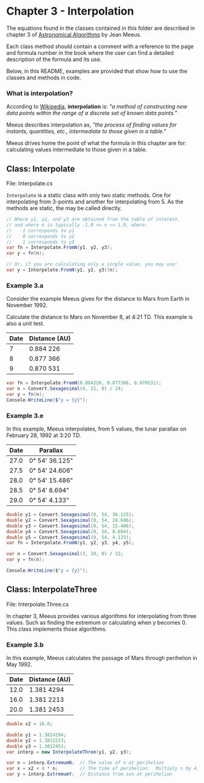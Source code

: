 # Chapter 3 - Interpolation
The equations found in the classes contained in this folder are described in chapter 3 of [Astronomical Algorithms](https://www.willbell.com/math/mc1.htm) by Jean Meeus.

Each class method should contain a comment with a reference to the page and formula number in the book where the user can find a detailed description of the formula and its use.

Below, in this README, examples are provided that show how to use the classes and methods in code.

### What is interpolation?
According to [Wikipedia](https://en.wikipedia.org/wiki/Interpolation), **interpolation** is: _"a method of constructing new data points within the range of a discrete set of known data points."_

Meeus describes interpolation as, _"the process of finding values for instants, quantities, etc., intermediate to those given in a table."_

Meeus drives home the point of what the formula in this chapter are for: calculating values intermediate to those given in a table.

## Class: Interpolate
File: Interpolate.cs

`Interpolate` is a static class with only two static methods.  One for interpolating from 3-points and another for interpolating from 5.  As the methods are static, the may be called directly.

```csharp
// Where y1, y2, and y2 are obtained from the table of interest.
// and where n is typically -1.0 <= n <= 1.0, where:
//   -1 corresponds to y1
//    0 corresponds to y2
//    1 corresponds to y3
var fn = Interpolate.FromN(y1, y2, y3);
var y = fn(n);

// Or, if you are calculating only a single value, you may use:
var y = Interpolate.FromN(y1, y2, y3)(n);
```
### Example 3.a
Consider the example Meeus gives for the distance to Mars from Earth in November 1992.

Calculate the distance to Mars on November 8, at 4:21 TD.  This example is also a unit test.

Date | Distance (AU)
--- | ---
7 | 0.884 226
8 | 0.877 366
9 | 0.870 531

```csharp
var fn = Interpolate.FromN(0.884226, 0.877366, 0.870531);
var n = Convert.Sexagesimal(4, 21, 0) / 24;
var y = fn(n);
Console.WriteLine($"y = {y}");
```
### Example 3.e
In this example, Meeus interpolates, from 5 values, the lunar parallax on February 28, 1992 at 3:20 TD.

Date | Parallax
--- | ---
27.0 | 0&deg; 54' 36.125"
27.5 | 0&deg; 54' 24.606"
28.0 | 0&deg; 54' 15.486"
28.5 | 0&deg; 54' 8.694"
29.0 | 0&deg; 54' 4.133"

```csharp
double y1 = Convert.Sexagesimal(0, 54, 36.125);
double y2 = Convert.Sexagesimal(0, 54, 24.606);
double y3 = Convert.Sexagesimal(0, 54, 15.486);
double y4 = Convert.Sexagesimal(0, 54, 8.694);
double y5 = Convert.Sexagesimal(0, 54, 4.133);
var fn = Interpolate.FromN(y1, y2, y3, y4, y5);

var n = Convert.Sexagesimal(3, 20, 0) / 12;
var y = fn(n);

Console.WriteLine($"y = {y}");
```
## Class: InterpolateThree
File: Interpolate.Three.cs

In chapter 3, Meeus provides various algorithms for interpolating from three values.  Such as finding the extremum or calculating when y becomes 0.  This class implements those algorithms.
### Example 3.b
In this example, Meeus calculates the passage of Mars through perihelion in May 1992.

Date | Distance (AU)
--- | ---
12.0 | 1.381 4294
16.0 | 1.381 2213
20.0 | 1.381 2453
```csharp
double x2 = 16.0;

double y1 = 1.3814294;
double y2 = 1.3812213;
double y3 = 1.3812453;
var interp = new InterpolateThree(y1, y2, y3);

var n = interp.ExtremumN;  // The value of n at perihelion
var x = x2 + 4 * n;        // The time of perihelion.  Multiply n by 4, the table interval
var y = interp.ExtremumY;  // Distance from sun at perihelion
```
